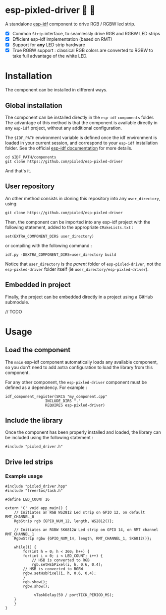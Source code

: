 # esp-pixled-driver :rainbow: :sheep:

A standalone
[esp-idf](https://docs.espressif.com/projects/esp-idf/en/stable/index.html)
component to drive RGB / RGBW led strip.

- [x] Common `Strip` interface, to seamlessly drive RGB and RGBW LED strips
- [x] Efficient esp-idf implementation (based on RMT)
- [x] Support for **any** LED strip hardware
- [x] True RGBW support : classical RGB colors are converted to RGBW to take
	full advantage of the white LED.

# Installation

The component can be installed in different ways.

## Global installation

The component can be installed directly in the `esp-idf` `components` folder. The
advantage of this method is that the component is available directly in any
`esp-idf` project, without any additional configuration.

The `$IDF_PATH` environment variable is defined once the idf environment is
loaded in your current session, and correspond to your `esp-idf` installation
folder. See the official [esp-idf
documentation](https://docs.espressif.com/projects/esp-idf/en/stable/get-started/index.html#step-4-set-up-the-environment-variables)
for more details.

```
cd $IDF_PATH/components
git clone https://github.com/pixled/esp-pixled-driver
```
And that's it.

## User repository

An other method consists in cloning this repository into any `user_directory`, using
```
git clone https://github.com/pixled/esp-pixled-driver
```
Then, the component can be imported into any esp-idf project with the following
statement, added to the appropriate `CMakeLists.txt` :
```
set(EXTRA_COMPONENT_DIRS user_directory)
```
or compiling with the following command :
```
idf.py -DEXTRA_COMPONENT_DIRS=user_directory build
```
Notice that `user_directory` is the *parent* folder of `esp-pixled-driver`, not the `esp-pixled-driver` folder itself (ie `user_directory/esp-pixled-driver`).

## Embedded in project

Finally, the project can be embedded directly in a project using a GitHub
submodule.

// TODO

# Usage
## Load the component

The `main` esp-idf component automatically loads any available component, so you
don't need to add axtra configuration to load the library from this component.

For any other component, the `esp-pixled-driver` component must be defined as a
dependency. For example :
```
idf_component_register(SRCS "my_component.cpp"
                  INCLUDE_DIRS "."
                  REQUIRES esp-pixled-driver)
```

## Include the library

Once the component has been properly installed and loaded, the library can be included
using the following statement : 
```
#include "pixled_driver.h"
```
## Drive led strips
### Example usage
```
#include "pixled_driver.hpp"
#include "freertos/task.h"

#define LED_COUNT 16

extern 'C' void app_main() {
    // Initiates an RGB WS2812 Led strip on GPIO 12, on default RMT_CHANNEL_0
    RgbStrip rgb {GPIO_NUM_12, length, WS2812()};
    
    // Initiates an RGBW SK6812W Led strip on GPIO 14, on RMT channel RMT_CHANNEL_1
    RgbwStrip rgbw {GPIO_NUM_14, length, RMT_CHANNEL_1, SK6812()};
    
    while(1) {
    	for(int h = 0; h < 360; h++) {
	    for(int i = 0; i < LED_COUNT; i++) {
	    	// HSB is converted to RGB
	        rgb.setHsbPixel(i, h, 0.6, 0.4);
		// HSB is converted to RGBW
		rgbw.setHsbPixel(i, h, 0.6, 0.4);
	    }
	    rgb.show();
	    rgbw.show();
	
             vTaskDelay(50 / portTICK_PERIOD_MS);
	}
    }
}
```

